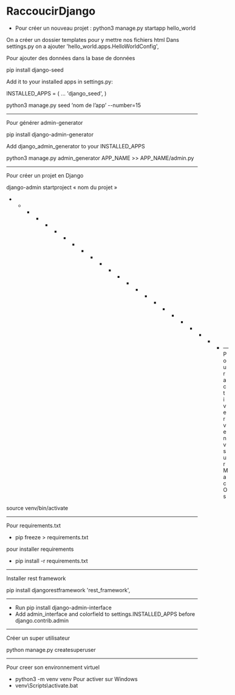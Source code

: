 # RaccoucirDjango

- Pour créer un nouveau projet : 
 python3 manage.py startapp hello_world

On a créer un dossier templates pour y mettre nos fichiers html 
Dans settings.py on a ajouter 'hello_world.apps.HelloWorldConfig',




Pour ajouter des données dans la base de données 

pip install django-seed

Add it to your installed apps in settings.py:

INSTALLED_APPS = (
    ...
    'django_seed',
)

python3 manage.py seed ’nom de l’app’ --number=15

----------------------------------------
Pour générer admin-generator

pip install django-admin-generator

Add django_admin_generator to your INSTALLED_APPS


python3 manage.py admin_generator APP_NAME >> APP_NAME/admin.py


----------------------------------------------
Pour créer un projet en Django

django-admin startproject « nom du projet » 



- - - - - - - - - - - - - - - - - - - - - - - - — 
Pour activer venv sur Mac Os

source venv/bin/activate 


------------------------------------------
Pour requirements.txt

* pip freeze > requirements.txt

pour installer requirements

* pip install -r requirements.txt

 - - - - - - - - - - - - - - - - - - - 
Installer rest framework 


pip install djangorestframework
'rest_framework',

- - - - - - - - - - - - - - - - - - - - - - 
* Run pip install django-admin-interface
* Add admin_interface and colorfield to settings.INSTALLED_APPS before django.contrib.admin

- - - - - - - - - - - - - - - 

Créer un super utilisateur 

python manage.py createsuperuser

--------------------------------
Pour creer son environnement virtuel 
* python3 -m venv venv
Pour activer sur Windows 
* venv\Scripts\activate.bat

